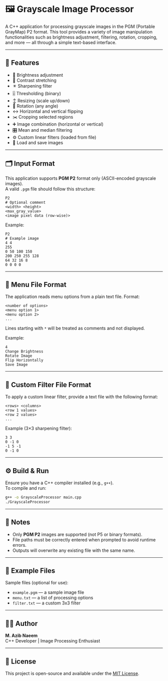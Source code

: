 # 🖼️ Grayscale Image Processor

A C++ application for processing grayscale images in the PGM (Portable GrayMap) P2 format. This tool provides a variety of image manipulation functionalities such as brightness adjustment, filtering, rotation, cropping, and more — all through a simple text-based interface.

---

## 📌 Features

- 🔆 Brightness adjustment  
- 🧪 Contrast stretching  
- ✴️ Sharpening filter  
- 🎚️ Thresholding (binary)  
- ↕️ Resizing (scale up/down)  
- 🔄 Rotation (any angle)  
- ↔️ Horizontal and vertical flipping  
- ✂️ Cropping selected regions  
- ➕ Image combination (horizontal or vertical)  
- 🎛️ Mean and median filtering  
- ⚙️ Custom linear filters (loaded from file)  
- 💾 Load and save images  

---

## 🗂️ Input Format

This application supports **PGM P2** format only (ASCII-encoded grayscale images).  
A valid `.pgm` file should follow this structure:

```
P2
# Optional comment
<width> <height>
<max_gray_value>
<image pixel data (row-wise)>
```

Example:
```
P2
# Example image
4 4
255
0 50 100 150
200 250 255 128
64 32 16 8
0 0 0 0
```

---

## 📄 Menu File Format

The application reads menu options from a plain text file. Format:

```
<number of options>
<menu option 1>
<menu option 2>
...
```

Lines starting with `*` will be treated as comments and not displayed.

Example:
```
4
Change Brightness
Rotate Image
Flip Horizontally
Save Image
```

---

## 📐 Custom Filter File Format

To apply a custom linear filter, provide a text file with the following format:

```
<rows> <columns>
<row 1 values>
<row 2 values>
...
```

Example (3×3 sharpening filter):
```
3 3
0 -1 0
-1 5 -1
0 -1 0
```

---

## ⚙️ Build & Run

Ensure you have a C++ compiler installed (e.g., `g++`).  
To compile and run:

```bash
g++ -o GrayscaleProcessor main.cpp
./GrayscaleProcessor
```

---

## 📎 Notes

- Only **PGM P2** images are supported (not P5 or binary formats).
- File paths must be correctly entered when prompted to avoid runtime errors.
- Outputs will overwrite any existing file with the same name.

---

## 📁 Example Files

Sample files (optional for use):

- `example.pgm` — a sample image file  
- `menu.txt` — a list of processing options  
- `filter.txt` — a custom 3x3 filter  

---

## 🧑‍💻 Author

**M. Azib Naeem**  
C++ Developer | Image Processing Enthusiast

---

## 📃 License

This project is open-source and available under the [MIT License](LICENSE).
